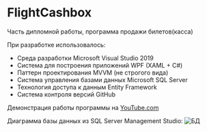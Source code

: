# FlightCashbox
Часть дипломной работы, программа продажи билетов(касса)

При разработке использовалось:
- Среда разработки Microsoft Visual Studio 2019
- Система для построения приложений WPF (XAML + C#)
- Паттерн проектирования MVVM (не строгого вида)
- Система управления базами данных Microsoft SQL Server
- Технология доступа к данным Entity Framework
- Система контроля версий GitHub

Демонстрация работы программы на [YouTube.com](https://www.youtube.com/watch?v=V8PzSTqb5Mg&ab_channel=Grombik)

Диаграмма базы данных из SQL Server Management Studio:
![БД](https://i.ibb.co/VgjqQ1V/image.png)
